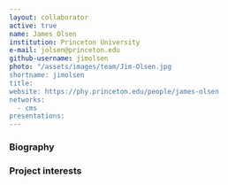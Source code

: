 ```yaml
---
layout: collaborator
active: true
name: James Olsen
institution: Princeton University
e-mail: jolsen@princeton.edu
github-username: jimolsen
photo: "/assets/images/team/Jim-Olsen.jpg
shortname: jimolsen
title: 
website: https://phy.princeton.edu/people/james-olsen
networks:
  - cms
presentations:
---
```


### Biography


### Project interests


